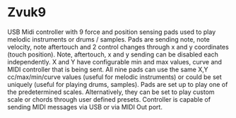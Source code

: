 # Zvuk9

USB Midi controller with 9 force and position sensing pads used to play melodic instruments or drums / samples. Pads are sending note, note velocity, note aftertouch and 2 control changes through x and y coordinates (touch position). Note, aftertouch, x and y sending can be disabled each independently. X and Y have configurable min and max values, curve and MIDI controller that is being sent. All nine pads can use the same X,Y cc/max/min/curve values (useful for melodic instruments) or could be set uniquely (useful for playing drums, samples). Pads are set up to play one of the predetermined scales. Alternatively, they can be set to play custom scale or chords through user defined presets. Controller is capable of sending MIDI messages via USB or via MIDI Out port.